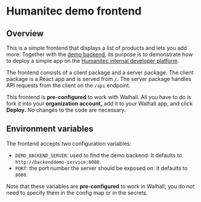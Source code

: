 # Humanitec demo frontend

## Overview

This is a simple frontend that displays a list of products and lets you add more. Together with the [demo backend](https://github.com/walhall-tutorials/demo-backend), its purpose is to demonstrate how to deploy a simple app on the [Humanitec internal developer platform](https://humanitec.com).

The frontend consists of a client package and a server package. The client package is a React app and is served from `/`. The server package handles API requests from the client on the `/api` endpoint.

This frontend is **pre-configured** to work with Walhall. All you have to do is fork it into your **organization account,** add it to your Walhall app, and click **Deploy.** No changes to the code are necessary.

## Environment variables

The frontend accepts two configuration variables:

-  `DEMO_BACKEND_SERVER`: used to find the demo backend. It defaults to `http://backenddemo-service:8080`.
-  `PORT`: the port number the server should be exposed on. It defaults to `8080`.

Note that these variables are **pre-configured** to work in Walhall; you do not need to specify them in the config map or in the secrets.